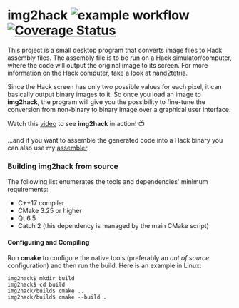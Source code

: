 # img2hack ![example workflow](https://github.com/benvenutti/img2hack/actions/workflows/ci.yaml/badge.svg) [![Coverage Status](https://coveralls.io/repos/github/benvenutti/img2hack/badge.svg?branch=master)](https://coveralls.io/github/benvenutti/img2hack?branch=master)

This project is a small desktop program that converts image files to Hack assembly files. The assembly file is to be run on a Hack simulator/computer, where the code will output the original image to its screen. For more information on the Hack computer, take a look at [nand2tetris](http://nand2tetris.org/).

Since the Hack screen has only two possible values for each pixel, it can basically output binary images to it. So once you load an image to **img2hack**, the program will give you the possibility to fine-tune the conversion from non-binary to binary image over a graphical user interface.

Watch this [video](https://www.youtube.com/watch?v=i8HHfCDsWSE) to see **img2hack** in action! :tv:

...and if you want to assemble the generated code into a Hack binary you can also use my [assembler](https://github.com/benvenutti/hasm).

### Building **img2hack** from source

The following list enumerates the tools and dependencies' minimum requirements:

* C++17 compiler
* CMake 3.25 or higher
* Qt 6.5
* Catch 2 (this dependency is managed by the main CMake script)

#### Configuring and Compiling

Run **cmake** to configure the native tools (preferably an *out of source* configuration) and then run the build. Here is an example in Linux:

```shh
img2hack$ mkdir build
img2hack$ cd build
img2hack/build$ cmake ..
img2hack/build$ cmake --build .
```
